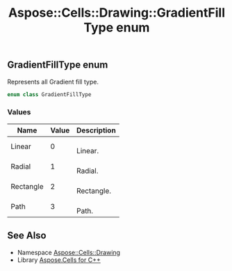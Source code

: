 ﻿---
title: Aspose::Cells::Drawing::GradientFillType enum
linktitle: GradientFillType
second_title: Aspose.Cells for C++ API Reference
description: 'Aspose::Cells::Drawing::GradientFillType enum. Represents all Gradient fill type in C++.'
type: docs
weight: 8700
url: /cpp/aspose.cells.drawing/gradientfilltype/
---
## GradientFillType enum


Represents all Gradient fill type.

```cpp
enum class GradientFillType
```

### Values

| Name | Value | Description |
| --- | --- | --- |
| Linear | 0 | <br>Linear. |
| Radial | 1 | <br>Radial. |
| Rectangle | 2 | <br>Rectangle. |
| Path | 3 | <br>Path. |

## See Also

* Namespace [Aspose::Cells::Drawing](../)
* Library [Aspose.Cells for C++](../../)
